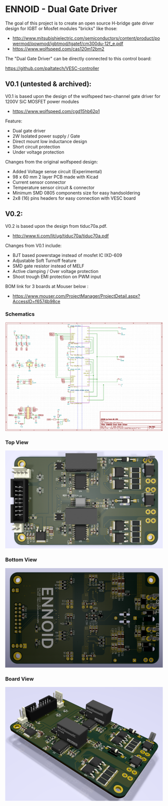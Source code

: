 # ENNOID - Dual Gate Driver

The goal of this project is to create an open source H-bridge gate driver design for IGBT or Mosfet modules "bricks" like those:

- http://www.mitsubishielectric.com/semiconductors/content/product/powermod/powmod/igbtmod/tgatef/cm300du-12f_e.pdf
- https://www.wolfspeed.com/cas120m12bm2


The "Dual Gate Driver" can be directly connected to this control board:

https://github.com/paltatech/VESC-controller


## V0.1 (untested & archived):

V0.1 is based upon the design of the wolfspeed two-channel gate driver for 1200V SiC MOSFET power modules
- https://www.wolfspeed.com/cgd15hb62p1

Feature:

- Dual gate driver
- 2W Isolated power supply / Gate
- Direct mount low inductance design
- Short circuit protection
- Under voltage protection


Changes from the original wolfspeed design:

- Added Voltage sense circuit (Experimental)
- 98 x 60 mm 2 layer PCB made with Kicad
- Current sensor connector
- Temperature sensor circuit & connector
- Minimum SMD 0805 components size for easy handsoldering
- 2x8 (16) pins headers for easy connection with VESC board

## V0.2:

V0.2 is based upon the design from tiduc70a.pdf.

- http://www.ti.com/lit/ug/tiduc70a/tiduc70a.pdf

Changes from V0.1 include:

- BJT based powerstage instead of mosfet IC IXD-609
- Adjustable Soft Turnoff feature
- SMD gate resistor instead of MELF
- Active clamping / Over voltage protection
- Shoot trough EMI protection on PWM input


BOM link for 3 boards at Mouser below : 
- https://www.mouser.com/ProjectManager/ProjectDetail.aspx?AccessID=f6574b98ce

### Schematics

![alt text](V0.2-IGBT/PIC/Schematics.png)

### Top View

![alt text](V0.2-IGBT/PIC/Top.png)

### Bottom View

![alt text](V0.2-IGBT/PIC/Bottom.png)

### Board View

![alt text](V0.2-IGBT/PIC/Angle.png)
